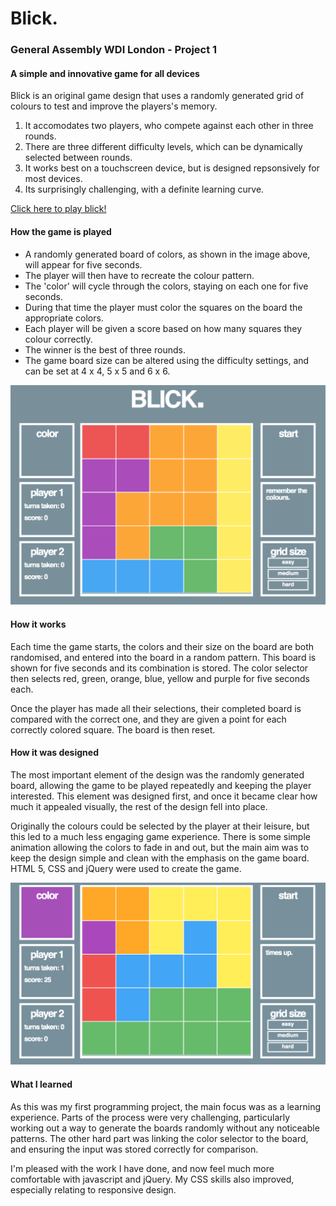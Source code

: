 # Blick.
### General Assembly WDI London - Project 1
#### A simple and innovative game for all devices

Blick is an original game design that uses a randomly generated grid of colours to test and improve the players's memory. 

1. It accomodates two players, who compete against each other in three rounds.
2. There are three different difficulty levels, which can be dynamically selected between rounds.
3. It works best on a touchscreen device, but is designed repsonsively for most devices.
4. Its surprisingly challenging, with a definite learning curve.

[Click here to play blick!](https://www.playblick.herokuapp.com)

#### How the game is played

- A randomly generated board of colors, as shown in the image above, will appear for five seconds. 
- The player will then have to recreate the colour pattern.
- The 'color' will cycle through the colors, staying on each one for five seconds. 
- During that time the player must color the squares on the board the appropriate colors.
- Each player will be given a score based on how many squares they colour correctly. 
- The winner is the best of three rounds.
- The game board size can be altered using the difficulty settings, and can be set at 4 x 4, 5 x 5 and 6 x 6.

![alt text](https://github.com/odholden/wdi-first-project/blob/master/images/blick1.png)

#### How it works

Each time the game starts, the colors and their size on the board are both randomised, and entered into the board in a random pattern. This board is shown for five seconds and its combination is stored. The color selector then selects red, green, orange, blue, yellow and purple for five seconds each. 

Once the player has made all their selections, their completed board is compared with the correct one, and they are given a point for each correctly colored square. The board is then reset. 

#### How it was designed

The most important element of the design was the randomly generated board, allowing the game to be played repeatedly and keeping the player interested. This element was designed first, and once it became clear how much it appealed visually, the rest of the design fell into place. 

Originally the colours could be selected by the player at their leisure, but this led to a much less engaging game experience. There is some simple animation allowing the colors to fade in and out, but the main aim was to keep the design simple and clean with the emphasis on the game board. HTML 5, CSS and jQuery were used to create the game.

![alt text](https://github.com/odholden/wdi-first-project/blob/master/images/blick2.png)

#### What I learned

As this was my first programming project, the main focus was as a learning experience. Parts of the process were very challenging, particularly working out a way to generate the boards randomly without any noticeable patterns. The other hard part was linking the color selector to the board, and ensuring the input was stored correctly for comparison.

I'm pleased with the work I have done, and now feel much more comfortable with javascript and jQuery. My CSS skills also improved, especially relating to responsive design.

